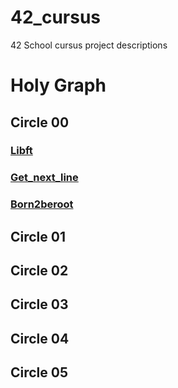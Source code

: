 # 42_cursus
42 School cursus project descriptions

# Holy Graph
## Circle 00

### [Libft](https://github.com/luismiguelcasadodiaz/libft)
### [Get_next_line]()
### [Born2beroot]()

## Circle 01

## Circle 02

## Circle 03

## Circle 04

## Circle 05

